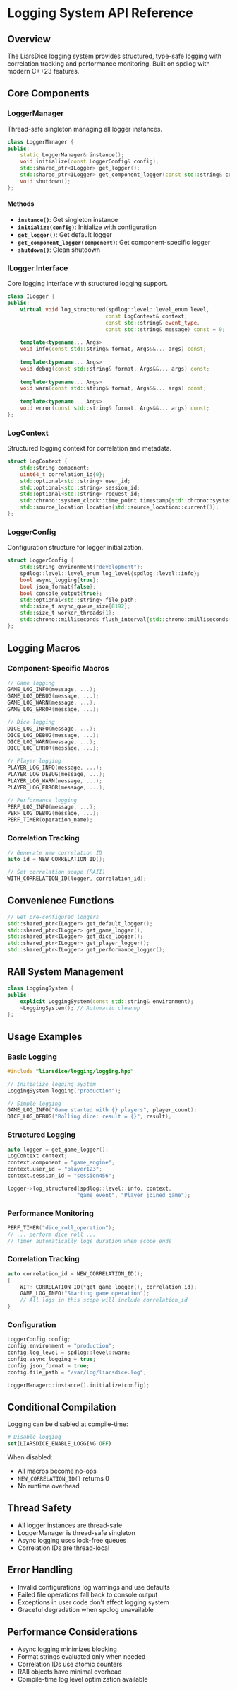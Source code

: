# Logging System API Reference

## Overview

The LiarsDice logging system provides structured, type-safe logging with correlation tracking and performance monitoring. Built on spdlog with modern C++23 features.

## Core Components

### LoggerManager

Thread-safe singleton managing all logger instances.

```cpp
class LoggerManager {
public:
    static LoggerManager& instance();
    void initialize(const LoggerConfig& config);
    std::shared_ptr<ILogger> get_logger();
    std::shared_ptr<ILogger> get_component_logger(const std::string& component);
    void shutdown();
};
```

#### Methods

- **`instance()`**: Get singleton instance
- **`initialize(config)`**: Initialize with configuration
- **`get_logger()`**: Get default logger
- **`get_component_logger(component)`**: Get component-specific logger
- **`shutdown()`**: Clean shutdown

### ILogger Interface

Core logging interface with structured logging support.

```cpp
class ILogger {
public:
    virtual void log_structured(spdlog::level::level_enum level,
                               const LogContext& context,
                               const std::string& event_type,
                               const std::string& message) const = 0;
    
    template<typename... Args>
    void info(const std::string& format, Args&&... args) const;
    
    template<typename... Args>
    void debug(const std::string& format, Args&&... args) const;
    
    template<typename... Args>
    void warn(const std::string& format, Args&&... args) const;
    
    template<typename... Args>
    void error(const std::string& format, Args&&... args) const;
};
```

### LogContext

Structured logging context for correlation and metadata.

```cpp
struct LogContext {
    std::string component;
    uint64_t correlation_id{0};
    std::optional<std::string> user_id;
    std::optional<std::string> session_id;
    std::optional<std::string> request_id;
    std::chrono::system_clock::time_point timestamp{std::chrono::system_clock::now()};
    std::source_location location{std::source_location::current()};
};
```

### LoggerConfig

Configuration structure for logger initialization.

```cpp
struct LoggerConfig {
    std::string environment{"development"};
    spdlog::level::level_enum log_level{spdlog::level::info};
    bool async_logging{true};
    bool json_format{false};
    bool console_output{true};
    std::optional<std::string> file_path;
    std::size_t async_queue_size{8192};
    std::size_t worker_threads{1};
    std::chrono::milliseconds flush_interval{std::chrono::milliseconds(100)};
};
```

## Logging Macros

### Component-Specific Macros

```cpp
// Game logging
GAME_LOG_INFO(message, ...);
GAME_LOG_DEBUG(message, ...);
GAME_LOG_WARN(message, ...);
GAME_LOG_ERROR(message, ...);

// Dice logging
DICE_LOG_INFO(message, ...);
DICE_LOG_DEBUG(message, ...);
DICE_LOG_WARN(message, ...);
DICE_LOG_ERROR(message, ...);

// Player logging
PLAYER_LOG_INFO(message, ...);
PLAYER_LOG_DEBUG(message, ...);
PLAYER_LOG_WARN(message, ...);
PLAYER_LOG_ERROR(message, ...);

// Performance logging
PERF_LOG_INFO(message, ...);
PERF_LOG_DEBUG(message, ...);
PERF_TIMER(operation_name);
```

### Correlation Tracking

```cpp
// Generate new correlation ID
auto id = NEW_CORRELATION_ID();

// Set correlation scope (RAII)
WITH_CORRELATION_ID(logger, correlation_id);
```

## Convenience Functions

```cpp
// Get pre-configured loggers
std::shared_ptr<ILogger> get_default_logger();
std::shared_ptr<ILogger> get_game_logger();
std::shared_ptr<ILogger> get_dice_logger();
std::shared_ptr<ILogger> get_player_logger();
std::shared_ptr<ILogger> get_performance_logger();
```

## RAII System Management

```cpp
class LoggingSystem {
public:
    explicit LoggingSystem(const std::string& environment);
    ~LoggingSystem(); // Automatic cleanup
};
```

## Usage Examples

### Basic Logging

```cpp
#include "liarsdice/logging/logging.hpp"

// Initialize logging system
LoggingSystem logging("production");

// Simple logging
GAME_LOG_INFO("Game started with {} players", player_count);
DICE_LOG_DEBUG("Rolling dice: result = {}", result);
```

### Structured Logging

```cpp
auto logger = get_game_logger();
LogContext context;
context.component = "game_engine";
context.user_id = "player123";
context.session_id = "session456";

logger->log_structured(spdlog::level::info, context, 
                      "game_event", "Player joined game");
```

### Performance Monitoring

```cpp
PERF_TIMER("dice_roll_operation");
// ... perform dice roll ...
// Timer automatically logs duration when scope ends
```

### Correlation Tracking

```cpp
auto correlation_id = NEW_CORRELATION_ID();
{
    WITH_CORRELATION_ID(*get_game_logger(), correlation_id);
    GAME_LOG_INFO("Starting game operation");
    // All logs in this scope will include correlation_id
}
```

### Configuration

```cpp
LoggerConfig config;
config.environment = "production";
config.log_level = spdlog::level::warn;
config.async_logging = true;
config.json_format = true;
config.file_path = "/var/log/liarsdice.log";

LoggerManager::instance().initialize(config);
```

## Conditional Compilation

Logging can be disabled at compile-time:

```cmake
# Disable logging
set(LIARSDICE_ENABLE_LOGGING OFF)
```

When disabled:
- All macros become no-ops
- `NEW_CORRELATION_ID()` returns 0
- No runtime overhead

## Thread Safety

- All logger instances are thread-safe
- LoggerManager is thread-safe singleton
- Async logging uses lock-free queues
- Correlation IDs are thread-local

## Error Handling

- Invalid configurations log warnings and use defaults
- Failed file operations fall back to console output
- Exceptions in user code don't affect logging system
- Graceful degradation when spdlog unavailable

## Performance Considerations

- Async logging minimizes blocking
- Format strings evaluated only when needed
- Correlation IDs use atomic counters
- RAII objects have minimal overhead
- Compile-time log level optimization available